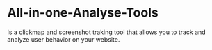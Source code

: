 # All-in-one-Analyse-Tools
Is a clickmap and screenshot traking tool that allows you to track and analyze user behavior on your website.

